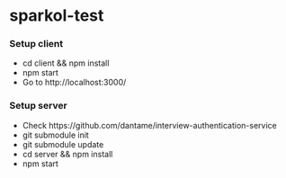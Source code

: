 # sparkol-test
<h3>Setup client</h3>

<ul>
    <li>
    cd client && npm install
    </li>
    <li>
    npm start
    </li>
    <li>
    Go to http://localhost:3000/
    </li>
</ul>

<h3>Setup server</h3>

<ul>
    <li>
    Check https://github.com/dantame/interview-authentication-service
    </li>
    <li>
    git submodule init
    </li>
    <li>
    git submodule update
    </li>
    <li>
    cd server && npm install
    </li>
    <li>
    npm start
    </li>
    
</ul>